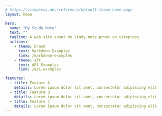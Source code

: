 ```yaml
---
# https://vitepress.dev/reference/default-theme-home-page
layout: home

hero:
  name: "My Study Note"
  text: ""
  tagline: A web site about my study note power on vitepress
  actions:
    - theme: brand
      text: Markdown Examples
      link: /markdown-examples
    - theme: alt
      text: API Examples
      link: /api-examples

features:
  - title: Feature A
    details: Lorem ipsum dolor sit amet, consectetur adipiscing elit
  - title: Feature B
    details: Lorem ipsum dolor sit amet, consectetur adipiscing elit
  - title: Feature C
    details: Lorem ipsum dolor sit amet, consectetur adipiscing elit
---
```

